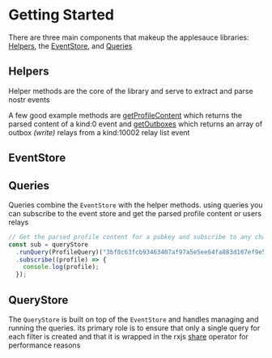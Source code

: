 # Getting Started

There are three main components that makeup the applesauce libraries: [Helpers](/typedoc/modules/applesauce_core.Helpers.html), the [EventStore](/typedoc/classes/applesauce_core.EventStore.html), and [Queries](/typedoc/modules/applesauce_core.Queries.html)

## Helpers

Helper methods are the core of the library and serve to extract and parse nostr events

A few good example methods are [getProfileContent](/typedoc/functions/applesauce_core.Helpers.getProfileContent.html) which returns the parsed content of a kind:0 event and [getOutboxes](/typedoc/functions/applesauce_core.Helpers.getOutboxes.html) which returns an array of outbox _(write)_ relays from a kind:10002 relay list event

## EventStore

## Queries

Queries combine the `EventStore` with the helper methods. using queries you can subscribe to the event store and get the parsed profile content or users relays

```ts
// Get the parsed profile content for a pubkey and subscribe to any changes
const sub = queryStore
  .runQuery(ProfileQuery)("3bf0c63fcb93463407af97a5e5ee64fa883d107ef9e558472c4eb9aaaefa459d")
  .subscribe((profile) => {
    console.log(profile);
  });
```

## QueryStore

The `QueryStore` is built on top of the `EventStore` and handles managing and running the queries. its primary role is to ensure that only a single query for each filter is created and that it is wrapped in the rxjs [share](https://rxjs.dev/api/index/function/share) operator for performance reasons
